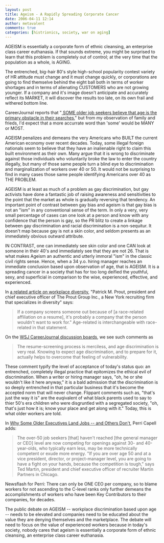 ```yaml
---
layout: post
title: Ageism - A Rapidly Spreading Corporate Cancer
date: 2006-04-11 12:14
author: metavalent
comments: true
categories: [histrionics, society, war on aging]
---
```

AGEISM is essentially a corporate form of ethnic cleansing, an enterprise class career euthanasia.  If that sounds extreme, you might be surprised to learn that this problem is completely out of control; at the very time that the population as a whole, is AGING.  

The entrenched, big-hair 80's style high-school popularity contest variety of HR attitude must change and it must change quickly, or corporations are going to find themselve behind the eight ball both in terms of worker shortages and in terms of alienating CUSTOMERS who are not growing younger.  If a company and it's image doesn't anticipate and accurately reflect its MARKET, it will discover the results too late, on its own frail and withered bottom line.

CareerJournal reports that "<a href="http://www.careerjournal.com/myc/fifty/20060328-capell.html?cjcontent=mail"> SOME older job seekers believe that age is the primary obstacle in their searches</a>," but from my observation of family and frieds, I'd expect that a more accurrate word than 'some' would be MANY or MOST.

AGEISM penalizes and demeans the very Americans who BUILT the current American economy over recent decades.  Today, some illegal foreign nationals seem to believe that they have an inalienable right to claim this built environment as their own.  Many argue that it is wrong to discriminate against those individuals who voluntarily broke the law to enter the country illegally, but many of those same people turn a blind eye to discrimination and marginalization of workers over 40 or 50.  It would not be surprising to find in many cases those same people identifying Americans over 40 as THE PROBLEM.

AGEISM is at least as much of a problem as gay discrimination, but gay activists have done a fantastic job of raising awareness and sensitivities to the point that the market as whole is gradually reversing that tendency.  An important point of contrast between gay bias and ageism is that gay bias is not an "ism" in any conventional sense of the term.  In only a very, very small percentage of cases can one look at a person and know with any confidence that the person is gay, so the PR blitz to create a linkage between gay discrimination and racial discrimination is a non-sequitur.  It doesn't map because gay is not a skin color, and seldom presents as an immediately obvious outward attribute.

IN CONTRAST, one can immediately see skin color and one CAN look at someone in their 40's and immediately see that they are not 26.  That is what makes Ageism an authentic and utterly immoral "ism" in the classic civil rights sense.  Hence, when a 34 y.o. hiring manager reaches an immediate conclusion based upon observation of age, that is AGEISM.  It is a spreading cancer in a society that has for too long deified the youthful, sexy, and superficial in comparison to the wise, experienced, effective, and experienced.

In <a href="http://www.careerjournal.com/columnists/qanda/strategies/20060222-qandastrategies.html?cjcontent=mail">a related article on workplace diversity</a>, "Patrick M. Prout, president and chief executive officer of The Prout Group Inc., a New York recruiting firm that specializes in diversity" says:<blockquote>If a company screens someone out because of [a race-related affiliation on a resume], it's probably a company that the person wouldn't want to work for."  Age-related is interchangeable with race-related in that statement.</blockquote>On the <a href="http://discussions.careerjournal.com/WebX?50@306.0oZyaKb6C7q.0@.ee8c08d/0">WSJ CareerJournal discussion boards</a>, we see such comments as<blockquote>The resume-screening process is merciless, and age discrimination is very real. Knowing to expect age discrimination, and to prepare for it, actually helps to overcome that feeling of vulnerability.</blockquote>These comment typify the level of acceptance of  today's status quo: an entrenched, completely illegal practice that epitomizes the ethical evil of discrimination.  When a writer or hiring manager says, "oh, he or she wouldn't like it here anyway," it is a bald admission that the discrimination is so deeply entrenched in that particular business that it's become the accepted norm that will never change.  Flippant comments such as, "that's just the way it is" are the euqivalent of what black parents used to say to thier 50's era children who were disgruntled with a segregated society, "oh, that's just how it is; know your place and get along with it."  Today, this is what older workers are told.

In <a href="http://www.careerjournal.com/myc/fifty/20021107-capell.html">Why Some Older Executives Land Jobs -- and Others Don't</a>, Perri Capell adds:<blockquote>The over-50 job seekers [that] haven't reached [the general manager or CEO] level are now competing for openings against 30- and 40-year-olds, who typically earn less, may be more technically competent or exude more energy. "If you are over age 50 and at a vice president, director, or project-manager level, you are going to have a fight on your hands, because the competition is tough," says Ted Martin, president and chief executive officer of recruiter Martin Partners in Chicago.</blockquote>Newsflash for Perri: There can only be ONE CEO per company, so to blame workers for not ascending to the C-level ranks only further demeans the accomplishments of workers who have been Key Contributors to their companies, for decades.

The public debate on AGEISM -- workplace discrimination based upon age -- needs to be elevated and companies need to be educated about the value they are denying themselves and the marketplace.  The debate will need to focus on the value of experienced workers because in today's society, nobody cares that ageism is essentially a corporate form of ethnic cleansing, an enterprise class career euthanasia.

